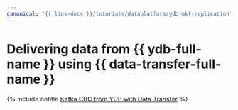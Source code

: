 ```yaml
---
canonical: "{{ link-docs }}/tutorials/dataplatform/ydb-mkf-replication"
---
```


# Delivering data from {{ ydb-full-name }} using {{ data-transfer-full-name }}

{% include notitle [Kafka CBC from YDB with Data Transfer](../../../_tutorials/dataplatform/data-transfer-ydb-mkf.md) %}
